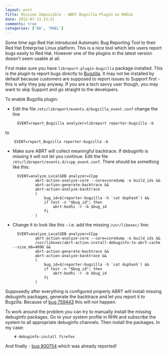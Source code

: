 ```yaml
---
layout: post
Title: Mission Impossible - ABRT Bugzilla Plugin on RHEL6
date: 2012-07-13 13:21
comments: true
categories: ['QA', 'RHEL']
---
```


Some time ago Red Hat introduced Automatic Bug Reporting Tool to their Red Hat Enterprise Linux
platform. This is a nice tool which lets users report bugs easily to Red Hat.
However one of the plugins in the latest version doesn't seem usable at all.

First make sure you have `libreport-plugin-bugzilla` package installed. This is the plugin to
report bugs directly to [Bugzilla](https://bugzilla.redhat.com). It may not be installed by default
because customers are supposed to report issues to Support first - this is why they pay anyway.
If you are a tech savvy user though, you may want to skip Support and go straight to the developers.

To enable Bugzilla plugin: 

* Edit the file `/etc/libreport/events.d/bugzilla_event.conf` change the line

        EVENT=report_Bugzilla analyzer=libreport reporter-bugzilla -b

to

        EVENT=report_Bugzilla reporter-bugzilla -b


* Make sure ABRT will collect meaningful backtrace. If debuginfo is missing it will not let you continue.
Edit the file `/etc/libreport/events.d/ccpp_event.conf`. There should be something like this:

        EVENT=analyze_LocalGDB analyzer=CCpp
                abrt-action-analyze-core --core=coredump -o build_ids &&
                abrt-action-generate-backtrace &&
                abrt-action-analyze-backtrace
                (
                    bug_id=$(reporter-bugzilla -h `cat duphash`) &&
                    if test -n "$bug_id"; then
                        abrt-bodhi -r -b $bug_id
                    fi
                )

* Change it to look like this - i.e. add the missing `/usr/libexec/` line:

        EVENT=analyze_LocalGDB analyzer=CCpp
                abrt-action-analyze-core --core=coredump -o build_ids &&
                /usr/libexec/abrt-action-install-debuginfo-to-abrt-cache --size_mb=4096 &&
                abrt-action-generate-backtrace &&
                abrt-action-analyze-backtrace &&
                (
                    bug_id=$(reporter-bugzilla -h `cat duphash`) &&
                    if test -n "$bug_id"; then
                        abrt-bodhi -r -b $bug_id
                    fi
                )


Supposedly after everything is configured properly ABRT will install missing debuginfo packages,
generate the backtrace and let you report it to Bugzilla. Because of
[bug 759443](https://bugzilla.redhat.com/show_bug.cgi?id=759443) this will not happen.

To work around the problem you can try to manually install the missing debuginfo packages.
Go to your system profile in RHN and subscribe the system to all appropriate debuginfo channels.
Then install the packages. In my case:

        # debuginfo-install firefox


And finally - [bug 800754](https://bugzilla.redhat.com/show_bug.cgi?id=800754) which was already reported!
